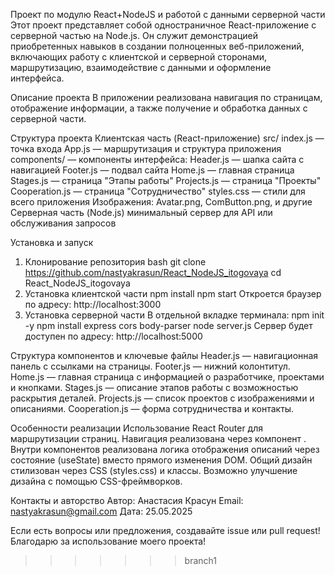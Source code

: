 Проект по модулю React+NodeJS и работой с данными серверной части
Этот проект представляет собой одностраничное React-приложение с серверной частью на Node.js. Он служит демонстрацией приобретенных навыков в создании полноценных веб-приложений, включающих работу с клиентской и серверной сторонами, маршрутизацию, взаимодействие с данными и оформление интерфейса.

Описание проекта
В приложении реализована навигация по страницам, отображение информации, а также получение и обработка данных с серверной части.

Структура проекта
Клиентская часть (React-приложение)
src/
index.js — точка входа
App.js — маршрутизация и структура приложения
components/ — компоненты интерфейса:
Header.js — шапка сайта с навигацией
Footer.js — подвал сайта
Home.js — главная страница
Stages.js — страница "Этапы работы"
Projects.js — страница "Проекты"
Cooperation.js — страница "Сотрудничество"
styles.css — стили для всего приложения
Изображения: Avatar.png, ComButton.png, и другие
Серверная часть (Node.js)
минимальный сервер для API или обслуживания запросов

Установка и запуск
1. Клонирование репозитория
bash
git clone https://github.com/nastyakrasun/React_NodeJS_itogovaya
cd React_NodeJS_itogovaya
2. Установка клиентской части
npm install
npm start
Откроется браузер по адресу: http://localhost:3000
3. Установка серверной части
В отдельной вкладке терминала:
npm init -y
npm install express cors body-parser
node server.js
Сервер будет доступен по адресу: http://localhost:5000

Структура компонентов и ключевые файлы
Header.js — навигационная панель с ссылками на страницы.
Footer.js — нижний колонтитул.
Home.js — главная страница с информацией о разработчике, проектами и кнопками.
Stages.js — описание этапов работы с возможностью раскрытия деталей.
Projects.js — список проектов с изображениями и описаниями.
Cooperation.js — форма сотрудничества и контакты.

Особенности реализации
Использование React Router для маршрутизации страниц.
Навигация реализована через компонент <Link>.
Внутри компонентов реализована логика отображения описаний через состояние (useState) вместо прямого изменения DOM.
Общий дизайн стилизован через CSS (styles.css) и классы.
Возможно улучшение дизайна с помощью CSS-фреймворков.

Контакты и авторство
Автор: Анастасия Красун
Email: nastyakrasun@gmail.com
Дата: 25.05.2025

Если есть вопросы или предложения, создавайте issue или pull request!
Благодарю за использование моего проекта!
>>>>>>> branch1
